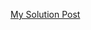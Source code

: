 [My Solution Post](https://leetcode.com/problems/copy-list-with-random-pointer/solutions/4650793/simple-c-linked-list-94)
